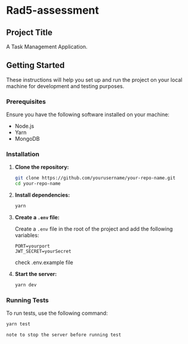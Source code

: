 # Rad5-assessment

## Project Title

A Task Management Application.

## Getting Started

These instructions will help you set up and run the project on your local machine for development and testing purposes.

### Prerequisites

Ensure you have the following software installed on your machine:

- Node.js
- Yarn
- MongoDB

### Installation

1. **Clone the repository:**

    ```sh
    git clone https://github.com/yourusername/your-repo-name.git
    cd your-repo-name
    ```

2. **Install dependencies:**

    ```sh
    yarn
    ```

3. **Create a `.env` file:**

    Create a `.env` file in the root of the project and add the following variables:

    ```
    PORT=yourport
    JWT_SECRET=yourSecret
    ```
    check .env.example file 

4. **Start the server:**

    ```sh
    yarn dev
    ```

### Running Tests

To run tests, use the following command:

```sh
yarn test

note to stop the server before running test


